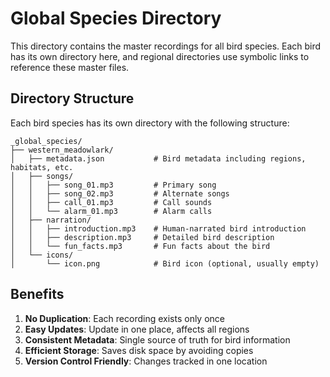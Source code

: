 # Global Species Directory

This directory contains the master recordings for all bird species. Each bird has its own directory here, and regional directories use symbolic links to reference these master files.

## Directory Structure

Each bird species has its own directory with the following structure:

```
_global_species/
├── western_meadowlark/
│   ├── metadata.json           # Bird metadata including regions, habitats, etc.
│   ├── songs/
│   │   ├── song_01.mp3         # Primary song
│   │   ├── song_02.mp3         # Alternate songs
│   │   ├── call_01.mp3         # Call sounds
│   │   └── alarm_01.mp3        # Alarm calls
│   ├── narration/
│   │   ├── introduction.mp3    # Human-narrated bird introduction
│   │   ├── description.mp3     # Detailed bird description
│   │   └── fun_facts.mp3       # Fun facts about the bird
│   └── icons/
│       └── icon.png            # Bird icon (optional, usually empty)
```

## Benefits

1. **No Duplication**: Each recording exists only once
2. **Easy Updates**: Update in one place, affects all regions
3. **Consistent Metadata**: Single source of truth for bird information
4. **Efficient Storage**: Saves disk space by avoiding copies
5. **Version Control Friendly**: Changes tracked in one location